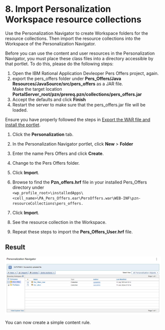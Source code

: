 # 8. Import Personalization Workspace resource collections

Use the Personalization Navigator to create Workspace folders for the resource collections. Then import the resource collections into the Workspace of the Personalization Navigator.

Before you can use the content and user resources in the Personalization Navigator, you must place these class files into a directory accessible by that portlet. To do this, please do the following steps:  

1. Open the IBM Rational Application Devleoper Pers Offers project, again.  
2. export the pers_offers folder under **Pers_Offers/Java Resources/JavaSource/src/pers_offers** as a JAR file.  
   Make the target location **PortalServer_root/pzn/prereq.pzn/collections/pers_offers.jar**  
3. Accept the defaults and click **Finish**
4. Restart the server to make sure that the pers_offers.jar file will be loaded.  

Ensure you have properly followed the steps in [Export the WAR file and install the portlet](pzn_demo_export_war_install_portlet.md).

1. Click the **Personalization** tab.

2. In the Personalization Navigator portlet, click **New** \> **Folder**

3. Enter the name Pers Offers and click **Create**.

4. Change to the Pers Offers folder.

5. Click **Import**.

6. Browse to find the **Pzn_offers.hrf** file in your installed Pers_Offers directory under  
    `<wp_profile_root>\installedApps\<cell_name>\PA_Pers_Offers.ear\PersOffers.war\WEB-INF\pzn-resourceCollections\pers_offers.`

7. Click **Import**.

8. See the resource collection in the Workspace.

9. Repeat these steps to import the **Pers_Offers_User.hrf** file.  

## Result  

![Collections import](./images/collections_import.png)  

You can now create a simple content rule.  
